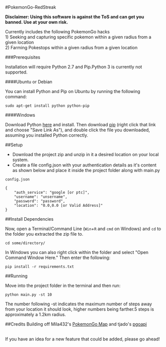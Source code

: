 #PokemonGo-RedStreak

<b>Disclaimer: Using this software is against the ToS and can get you banned. Use at your own risk.</b>

Currently includes the following PokemonGo hacks
<br> 1) Seeking and capturing specific pokemon within a given radius from a given location
<br> 2) Farming Pokestops within a given radius from a given location

###Prerequisites

Installation will require Python 2.7 and Pip.Python 3 is currently not supported.

####Ubuntu or Debian

You can install Python and Pip on Ubuntu by running the following command:
```
sudo apt-get install python python-pip
```

####Windows

Download Python [here](https://www.python.org/ftp/python/2.7.12/python-2.7.12.amd64.msi) and install. Then download [pip](https://bootstrap.pypa.io/get-pip.py) (right click that link and choose "Save Link As"), and double click the file you downloaded, assuming you installed Python correctly.

##Setup
- Download the project zip and unzip in it a desired location on your local system.
- Create a file config.json with your authentication details as it's content as shown below and place it inside the project folder along with main.py
```
config.json

{
    "auth_service": "google [or ptc]",
    "username": "unsername",
    "password": "password",
    "location": "0.0,0.0 [or Valid Address]"
}
```
##Install Dependencies

Now, open a Terminal/Command Line (```Win```+```R``` and ```cmd``` on Windows) and ```cd``` to the folder you extracted the zip file to.
```
cd some/directory/
```
In Windows you can also right click within the folder and select "Open Command Window Here."
Then enter the following:
```
pip install -r requirements.txt
```

##Running

Move into the project folder in the terminal and then run:
```
python main.py -st 10
```
The number following -st indicates the maximum number of steps away from your location it should look, higher numbers being farther.5 steps is approximately a 1.2km radius.

##Credits
Building off Mila432's [PokemonGo Map](https://github.com/Mila432/Pokemon_Go_API) and tjado's [pgoapi](https://github.com/tejado/pgoapi)

<br>
If you have an idea for a new feature that could be added, please go ahead!


